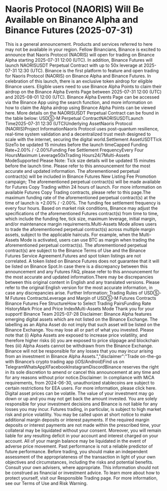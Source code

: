 # Naoris Protocol (NAORIS) Will Be Available on Binance Alpha and Binance Futures (2025-07-31)

This is a general announcement. Products and services referred to here may not be available in your region.
Fellow Binancians,
Binance is excited to announce that Naoris Protocol (NAORIS) will open for trading on Binance Alpha starting 2025-07-31 12:00 (UTC). In addition, Binance Futures will launch NAORISUSDT Perpetual Contract with up to 50x leverage at 2025-07-31 12:30 (UTC).
Binance is the first platform to feature and open trading for Naoris Protocol (NAORIS) on Binance Alpha and Binance Futures. In celebration of this launch, there is an exclusive token airdrop for eligible Binance users. Eligible users need to use Binance Alpha Points to claim their airdrop on the Binance Alpha Events Page between 2025-07-31 12:00 (UTC) and 2025-08-01 12:00 (UTC). Binance Alpha Events Page can be accessed via the Binance App using the search function, and more information on how to claim the Alpha airdrop using Binance Alpha Points can be viewed here.
More details on the NAORISUSDT Perpetual Contract can be found in the table below:
USDⓈ-M Perpetual ContractNAORISUSDTLaunch Time2025-07-31 12:30 (UTC)Underlying AssetNaoris Protocol (NAORIS)Project InformationNaoris Protocol uses post-quantum resilience, real-time system validation and a decentralized trust mesh designed to scale with the internet, securing the digital world.Settlement AssetUSDTTick SizeTo be updated 15 minutes before the launch timeCapped Funding Rate+2.00% / -2.00%Funding Fee Settlement FrequencyEvery Four HoursMaximum Leverage50xTrading Hours24/7Multi-Assets ModeSupported
Please Note:
Tick size details will be updated 15 minutes before the launch time. Please refer to this announcement for the most accurate and updated information.
The aforementioned perpetual contract(s) will be included in Binance Futures New Listing Fee Promotion campaign;
The aforementioned perpetual contract(s) will be made available for Futures Copy Trading within 24 hours of launch. For more information on available Futures Copy Trading contracts, please refer to this page.The maximum funding rate of the aforementioned perpetual contract(s) at the time of launch is +2.00% / -2.00%. The funding fee settlement frequency is every four hours.
Based on market risk conditions, Binance may adjust the specifications of the aforementioned Futures contract(s) from time to time, which include the funding fee, tick size, maximum leverage, initial margin, and/or maintenance margin requirements.Multi-Assets Mode allows users to trade the aforementioned perpetual contract(s) across multiple margin assets, subject to the applicable haircuts. For example, when the Multi-Assets Mode is activated, users can use BTC as margin when trading the aforementioned perpetual contract(s). The aforementioned perpetual contract(s) are subject to the Binance Terms of Use and the Binance Futures Service Agreement.Futures and spot token listings are not correlated. A token listed on Binance Futures does not guarantee that it will be listed on Binance Spot.In case there is a discrepancy between this announcement and any Futures FAQ, please refer to this announcement for the most accurate and updated information.There may be discrepancies between this original content in English and any translated versions. Please refer to the original English version for the most accurate information, in case any discrepancies arise.
Further Information:
Trading Rules of USDⓈ-M Futures ContractsLeverage and Margin of USDⓈ-M Futures Contracts
Binance Futures Fee StructureHow to Select Trading PairsFunding Rate HistoryMark Price and Price IndexMulti-Assets Mode
Thank you for your support!
Binance Team
2025-07-28
Disclaimer: 
Binance Alpha features emerging digital assets which are not listed on the Binance Exchange. The labelling as an Alpha Asset do not imply that such asset will be listed on the Binance Exchange. You may lose all or part of what you invested. Please note that (i) Alpha Assets are exposed to increase price volatility, and therefore higher risks (ii) you are exposed to price slippage and blockchain fees (iii) Alpha Assets cannot be withdrawn from the Binance Exchange. Binance will not be responsible for any losses that you may incur arising from an investment in Binance Alpha Assets.","disclaimer":"Trade on-the-go with Binance’s crypto trading app (iOS/Android)Find us on TelegramWhatsAppXFacebookInstagramDiscordBinance reserves the right in its sole discretion to amend or cancel this announcement at any time and for any reasons without prior notice.Disclaimer: In compliance with MiCA requirements, from 2024-06-30, unauthorized stablecoins are subject to certain restrictions for EEA users. For more information, please click here. Digital asset prices can be volatile. The value of your investment may go down or up and you may not get back the amount invested. You are solely responsible for your investment decisions and Binance is not liable for any losses you may incur. Futures trading, in particular, is subject to high market risk and price volatility. You may be called upon at short notice to make additional margin deposits or interest payments. If the required margin deposits or interest payments are not made within the prescribed time, your collateral may be liquidated without your consent. Moreover, you will remain liable for any resulting deficit in your account and interest charged on your account. All of your margin balance may be liquidated in the event of adverse price movement. Past performance is not a reliable predictor of future performance. Before trading, you should make an independent assessment of the appropriateness of the transaction in light of your own objectives and circumstances, including the risks and potential benefits. Consult your own advisers, where appropriate. This information should not be construed as financial or investment advice. To learn more about how to protect yourself, visit our Responsible Trading page. For more information, see our Terms of Use and Risk Warning.